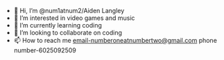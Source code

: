 - 👋 Hi, I’m @num1atnum2/Aiden Langley
- 👀 I’m interested in video games and music
- 🌱 I’m currently learning coding
- 💞️ I’m looking to collaborate on coding
- 📫 How to reach me email-numberoneatnumbertwo@gmail.com phone number-6025092509

<!---
num1atnum2/num1atnum2 is a ✨ special ✨ repository because its `README.md` (this file) appears on your GitHub profile.
You can click the Preview link to take a look at your changes.
--->

